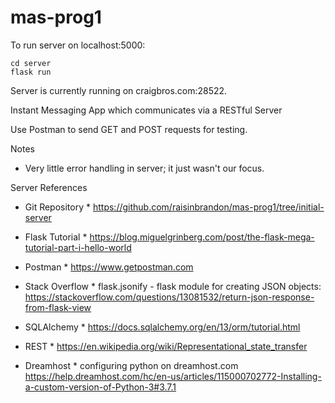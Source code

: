 # mas-prog1

To run server on localhost:5000:
```export FLASK_APP=server.py
cd server
flask run
```

Server is currently running on craigbros.com:28522.

Instant Messaging App which communicates via a RESTful Server

Use Postman to send GET and POST requests for testing.


Notes

* Very little error handling in server; it just wasn't our focus.

Server References

* Git Repository *
https://github.com/raisinbrandon/mas-prog1/tree/initial-server

* Flask Tutorial *
https://blog.miguelgrinberg.com/post/the-flask-mega-tutorial-part-i-hello-world

* Postman *
https://www.getpostman.com

* Stack Overflow *
flask.jsonify - flask module for creating JSON objects:
https://stackoverflow.com/questions/13081532/return-json-response-from-flask-view

* SQLAlchemy *
https://docs.sqlalchemy.org/en/13/orm/tutorial.html

* REST *
https://en.wikipedia.org/wiki/Representational_state_transfer

* Dreamhost *
configuring python on dreamhost.com
https://help.dreamhost.com/hc/en-us/articles/115000702772-Installing-a-custom-version-of-Python-3#3.7.1
